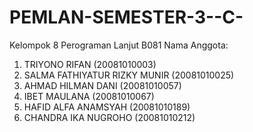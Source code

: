 
# PEMLAN-SEMESTER-3--C-

Kelompok 8 Perograman Lanjut B081
Nama Anggota:

1. TRIYONO RIFAN 					(20081010003)
2. SALMA FATHIYATUR RIZKY MUNIR 	(20081010025)
3. AHMAD HILMAN DANI 				(20081010057)
4. IBET MAULANA 					(20081010067)
5. HAFID ALFA ANAMSYAH 		    	(20081010189)
6. CHANDRA IKA NUGROHO 		    	(20081010212)